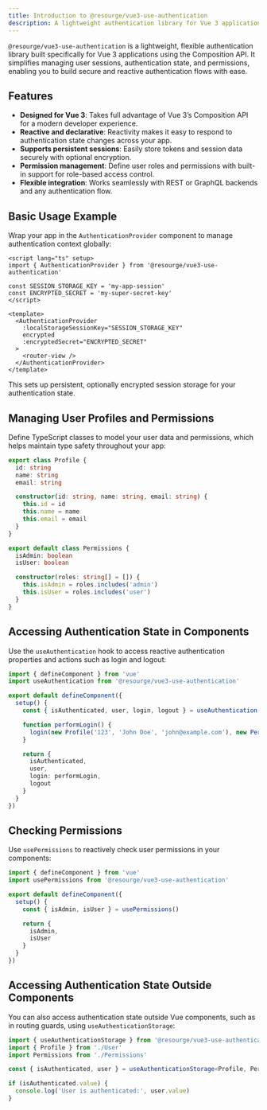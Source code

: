 ```yaml
---
title: Introduction to @resourge/vue3-use-authentication
description: A lightweight authentication library for Vue 3 applications.
---
```


`@resourge/vue3-use-authentication` is a lightweight, flexible authentication library built specifically for Vue 3 applications using the Composition API. It simplifies managing user sessions, authentication state, and permissions, enabling you to build secure and reactive authentication flows with ease.

## Features

* **Designed for Vue 3**: Takes full advantage of Vue 3’s Composition API for a modern developer experience.
* **Reactive and declarative**: Reactivity makes it easy to respond to authentication state changes across your app.
* **Supports persistent sessions**: Easily store tokens and session data securely with optional encryption.
* **Permission management**: Define user roles and permissions with built-in support for role-based access control.
* **Flexible integration**: Works seamlessly with REST or GraphQL backends and any authentication flow.

## Basic Usage Example

Wrap your app in the `AuthenticationProvider` component to manage authentication context globally:

```vue
<script lang="ts" setup>
import { AuthenticationProvider } from '@resourge/vue3-use-authentication'

const SESSION_STORAGE_KEY = 'my-app-session'
const ENCRYPTED_SECRET = 'my-super-secret-key'
</script>

<template>
  <AuthenticationProvider
    :localStorageSessionKey="SESSION_STORAGE_KEY"
    encrypted
    :encryptedSecret="ENCRYPTED_SECRET"
  >
    <router-view />
  </AuthenticationProvider>
</template>
```

This sets up persistent, optionally encrypted session storage for your authentication state.

## Managing User Profiles and Permissions

Define TypeScript classes to model your user data and permissions, which helps maintain type safety throughout your app:

```ts
export class Profile {
  id: string
  name: string
  email: string

  constructor(id: string, name: string, email: string) {
    this.id = id
    this.name = name
    this.email = email
  }
}
```

```ts
export default class Permissions {
  isAdmin: boolean
  isUser: boolean

  constructor(roles: string[] = []) {
    this.isAdmin = roles.includes('admin')
    this.isUser = roles.includes('user')
  }
}
```

## Accessing Authentication State in Components

Use the `useAuthentication` hook to access reactive authentication properties and actions such as login and logout:

```ts
import { defineComponent } from 'vue'
import useAuthentication from '@resourge/vue3-use-authentication'

export default defineComponent({
  setup() {
    const { isAuthenticated, user, login, logout } = useAuthentication()

    function performLogin() {
      login(new Profile('123', 'John Doe', 'john@example.com'), new Permissions(['user']), 'token123', 'cookie123')
    }

    return {
      isAuthenticated,
      user,
      login: performLogin,
      logout
    }
  }
})
```

## Checking Permissions

Use `usePermissions` to reactively check user permissions in your components:

```ts
import { defineComponent } from 'vue'
import usePermissions from '@resourge/vue3-use-authentication'

export default defineComponent({
  setup() {
    const { isAdmin, isUser } = usePermissions()

    return {
      isAdmin,
      isUser
    }
  }
})
```

## Accessing Authentication State Outside Components

You can also access authentication state outside Vue components, such as in routing guards, using `useAuthenticationStorage`:

```ts
import { useAuthenticationStorage } from '@resourge/vue3-use-authentication'
import { Profile } from './User'
import Permissions from './Permissions'

const { isAuthenticated, user } = useAuthenticationStorage<Profile, Permissions>()

if (isAuthenticated.value) {
  console.log('User is authenticated:', user.value)
}
```
